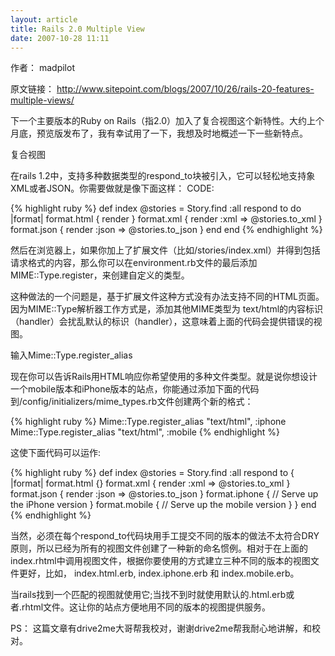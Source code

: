```yaml
--- 
layout: article
title: Rails 2.0 Multiple View
date: 2007-10-28 11:11
---
```

作者： madpilot

原文链接：
http://www.sitepoint.com/blogs/2007/10/26/rails-20-features-multiple-views/

下一个主要版本的Ruby on Rails（指2.0）加入了复合视图这个新特性。大约上个月底，预览版发布了，我有幸试用了一下，我想及时地概述一下一些新特点。

复合视图

在rails 1.2中，支持多种数据类型的respond_to块被引入，它可以轻松地支持象XML或者JSON。你需要做就是像下面这样：
CODE:

{% highlight ruby %}
    def index
      @stories = Story.find :all
      respond to do |format|
        format.html { render }
        format.xml {
          render :xml => @stories.to_xml
        }
        format.json {
          render :json => @stories.to_json
        }
      end
    end
{% endhighlight %}

然后在浏览器上，如果你加上了扩展文件（比如/stories/index.xml）并得到包括请求格式的内容，那么你可以在environment.rb文件的最后添加MIME::Type.register，来创建自定义的类型。

这种做法的一个问题是，基于扩展文件这种方式没有办法支持不同的HTML页面。因为MIME::Type解析器工作方式是，添加其他MIME类型为 text/html的内容标识（handler）会扰乱默认的标识（handler），这意味着上面的代码会提供错误的视图。

输入Mime::Type.register_alias

现在你可以告诉Rails用HTML响应你希望使用的多种文件类型。就是说你想设计一个mobile版本和iPhone版本的站点，你能通过添加下面的代码到/config/initializers/mime_types.rb文件创建两个新的格式：

{% highlight ruby %}
    Mime::Type.register_alias "text/html", :iphone
    Mime::Type.register_alias "text/html", :mobile
{% endhighlight %}

这使下面代码可以运作:

{% highlight ruby %}
    def index
    @stories = Story.find :all
    respond to { |format|
    format.html {}
    format.xml {
    render :xml =&gt; @stories.to_xml
    }
    format.json {
    render :json =&gt; @stories.to_json
    }
    format.iphone {
    // Serve up the iPhone version
    }
    format.mobile {
    // Serve up the mobile version
    }
    }
    end
{% endhighlight %}

当然，必须在每个respond_to代码块用手工提交不同的版本的做法不太符合DRY原则，所以已经为所有的视图文件创建了一种新的命名惯例。相对于在上面的index.rhtml中调用视图文件，根据你要使用的方式建立三种不同的版本的视图文件更好，比如， index.html.erb, index.iphone.erb 和 index.mobile.erb。

当rails找到一个匹配的视图就使用它;当找不到时就使用默认的.html.erb或者.rhtml文件。这让你的站点方便地用不同的版本的视图提供服务。

PS： 这篇文章有drive2me大哥帮我校对，谢谢drive2me帮我耐心地讲解，和校对。
